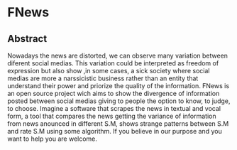 # FNews
## Abstract
Nowadays the news are distorted, we can observe many variation between diferent social medias. This variation could be interpreted as freedom of expression but also show ,in some cases, a sick society where social medias are more a narssicistic business rather than an entity that understand their power and priorize the quality of the information.
FNews is an open source project wich aims to show the divergence of information posted between social medias giving to people the option to know, to judge, to choose. Imagine a software that scrapes the news in textual and vocal form, a tool that  compares the news getting the variance of information from news anounced in different S.M, shows strange patterns between S.M and rate S.M using some algorithm. If you believe in our purpose and you want to help you are welcome. 
